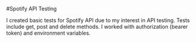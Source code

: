 #Spotify API Testing

I created basic tests for Spotify API due to my interest in API testing. Tests include get, post and delete methods. I worked with authorization (bearer token) and environment variables. 